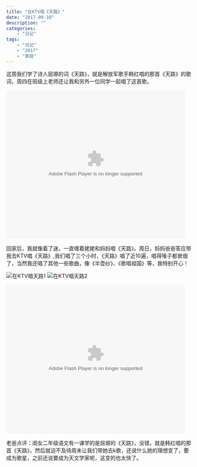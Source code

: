 ```yaml
---
title: "在KTV唱《天路》"
date: "2017-09-10"
description: ""
categories:
    - "日记"
tags:
    - "日记"
    - "2017"
    - "家庭"
---
```


这周我们学了诗人屈塬的词《天路》，就是解放军歌手韩红唱的那首《天路》的歌词，周四在班级上老师还让我和另外一位同学一起唱了这首歌。

<embed src='http://player.youku.com/player.php/sid/XMzAxNzY3NjY4OA==/v.swf' allowFullScreen='true' quality='high' width='480' height='400' align='middle' allowScriptAccess='always' type='application/x-shockwave-flash'></embed>

回家后，我就像着了迷，一直缠着姥姥和妈妈唱《天路》。周日，妈妈爸爸答应带我去KTV唱《天路》,我们唱了三个小时，《天路》唱了近10遍，唱得嗓子都冒烟了，当然我还唱了其他一些歌曲，像《半壶纱》、《歌唱祖国》等，我特别开心！

![在KTV唱天路1](http://image.tonybai.com/img/201709/diary_20170910_1.jpg)
![在KTV唱天路2](http://image.tonybai.com/img/201709/diary_20170910_2.jpg)

<embed src='http://player.youku.com/player.php/sid/XMzAxNzY2MTUwMA==/v.swf' allowFullScreen='true' quality='high' width='480' height='400' align='middle' allowScriptAccess='always' type='application/x-shockwave-flash'></embed>

老爸点评：闺女二年级语文有一课学的是屈塬的《天路》，没错，就是韩红唱的那首《天路》，然后就迫不及待周末让我们带她去k歌，还说什么她的理想变了，要成为歌星，之前还说要成为天文学家呢，这变的也太快了。
